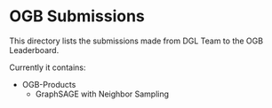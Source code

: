 # OGB Submissions

This directory lists the submissions made from DGL Team to the OGB Leaderboard.

Currently it contains:

* OGB-Products
  * GraphSAGE with Neighbor Sampling
